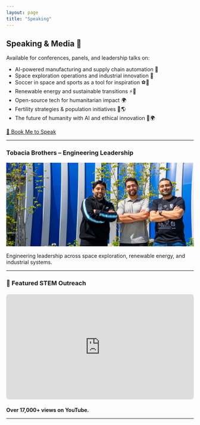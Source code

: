 ```yaml
---
layout: page
title: "Speaking"
---
```


## Speaking & Media 🎤

Available for conferences, panels, and leadership talks on:

- AI-powered manufacturing and supply chain automation 🤖  
- Space exploration operations and industrial innovation 🚀  
- Soccer in space and sports as a tool for inspiration ⚽🌌  
- Renewable energy and sustainable transitions ⚡🌱  
- Open-source tech for humanitarian impact 🌍  
- Fertility strategies & population initiatives 👶🌎  
- The future of humanity with AI and ethical innovation 🤖🌍  

<div class="flex justify-center mt-4">
  <a href="https://calendly.com/yotangoflow" target="_blank" class="bg-blue-500 hover:bg-blue-600 text-white font-bold py-2 px-4 rounded">
    📅 Book Me to Speak
  </a>
</div>

---

### Tobacia Brothers – Engineering Leadership

<div class="flex justify-center mt-4">
  <img src="/Tobacia%20Brothers.jpg" alt="Tobacia Brothers" class="w-72 sm:w-96 rounded-lg shadow-lg cursor-pointer">
</div>

<p class="text-center text-gray-200 mt-2">Engineering leadership across space exploration, renewable energy, and industrial systems.</p>

---

### 🎥 Featured STEM Outreach

<div class="video-container">
  <iframe width="560" height="315" src="https://www.youtube.com/embed/4tuNPfHYMjE" 
    title="YouTube video player" frameborder="0" 
    allow="accelerometer; autoplay; clipboard-write; encrypted-media; gyroscope; picture-in-picture" 
    allowfullscreen>
  </iframe>
</div>

<p class="text-center text-gray-200 mt-2"><strong>Over 17,000+ views on YouTube.</strong></p>

---

<style>
.video-container {
  position: relative;
  padding-bottom: 56.25%;
  height: 0;
  overflow: hidden;
  max-width: 100%;
  margin: 20px 0;
}
.video-container iframe {
  position: absolute;
  top: 0;
  left: 0;
  width: 100%;
  height: 100%;
  border-radius: 8px;
  box-shadow: 0 0 15px rgba(0,255,255,0.3);
}
</style>

<script>
document.querySelectorAll('img').forEach(img => {
  img.addEventListener('click', function() {
    const overlay = document.createElement('div');
    overlay.style.position = 'fixed';
    overlay.style.top = 0;
    overlay.style.left = 0;
    overlay.style.width = '100%';
    overlay.style.height = '100%';
    overlay.style.background = 'rgba(0,0,0,0.9)';
    overlay.style.display = 'flex';
    overlay.style.alignItems = 'center';
    overlay.style.justifyContent = 'center';
    overlay.style.zIndex = 9999;

    const fullImg = document.createElement('img');
    fullImg.src = this.src;
    fullImg.style.maxWidth = '90%';
    fullImg.style.maxHeight = '90%';
    fullImg.style.borderRadius = '8px';
    fullImg.style.boxShadow = '0 0 25px rgba(0,255,255,0.8)';

    overlay.appendChild(fullImg);
    overlay.addEventListener('click', () => document.body.removeChild(overlay));
    document.body.appendChild(overlay);
  });
});
</script>

